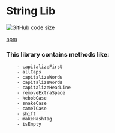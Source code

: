 # String Lib
![GitHub code size](https://img.shields.io/github/languages/code-size/rediet8abere/src-prob)

[npm](https://www.npmjs.com/~redifew)


### This library contains methods like:
        - capitalizeFirst
        - allCaps
        - capitalizeWords
        - capitalizeWords
        - capitalizeHeadLine
        - removeExtraSpace
        - kebobCase
        - snakeCase
        - camelCase
        - shift
        - makeHashTag
        - isEmpty
